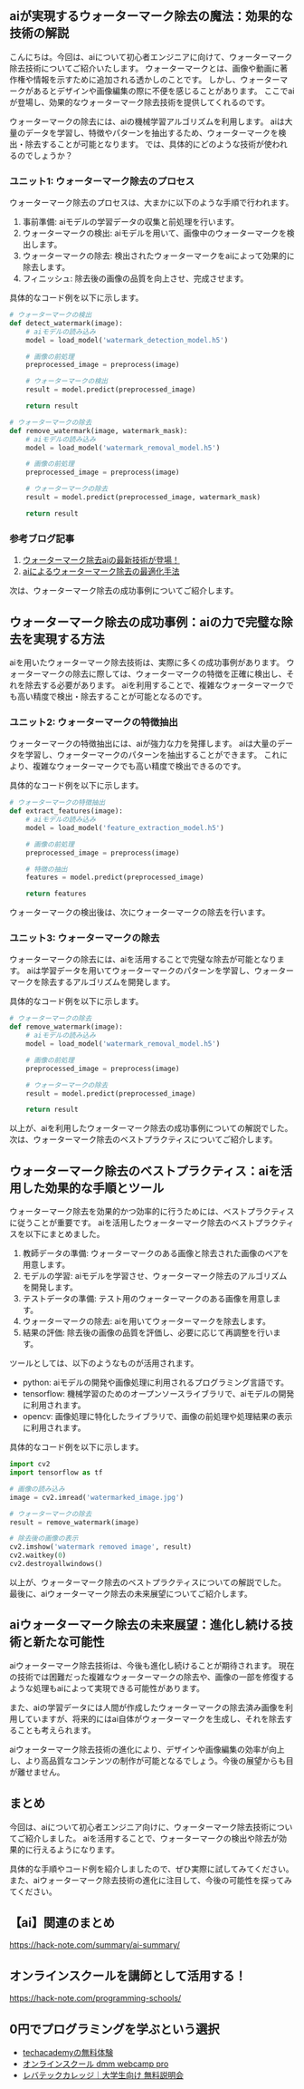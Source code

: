 <!--
title:   【ai】ウォーターマークの魔法使い：aiがもたらす効果的な除去技術
tags:    AI,Remover,Watermark
id:      9c04a14f9bed3255d11e
private: false
-->


## aiが実現するウォーターマーク除去の魔法：効果的な技術の解説

こんにちは。今回は、aiについて初心者エンジニアに向けて、ウォーターマーク除去技術についてご紹介いたします。
ウォーターマークとは、画像や動画に著作権や情報を示すために追加される透かしのことです。
しかし、ウォーターマークがあるとデザインや画像編集の際に不便を感じることがあります。
ここでaiが登場し、効果的なウォーターマーク除去技術を提供してくれるのです。

ウォーターマークの除去には、aiの機械学習アルゴリズムを利用します。
aiは大量のデータを学習し、特徴やパターンを抽出するため、ウォーターマークを検出・除去することが可能となります。
では、具体的にどのような技術が使われるのでしょうか？

### ユニット1: ウォーターマーク除去のプロセス

ウォーターマーク除去のプロセスは、大まかに以下のような手順で行われます。

1. 事前準備: aiモデルの学習データの収集と前処理を行います。
2. ウォーターマークの検出: aiモデルを用いて、画像中のウォーターマークを検出します。
3. ウォーターマークの除去: 検出されたウォーターマークをaiによって効果的に除去します。
4. フィニッシュ: 除去後の画像の品質を向上させ、完成させます。

具体的なコード例を以下に示します。

```python
# ウォーターマークの検出
def detect_watermark(image):
    # aiモデルの読み込み
    model = load_model('watermark_detection_model.h5')

    # 画像の前処理
    preprocessed_image = preprocess(image)

    # ウォーターマークの検出
    result = model.predict(preprocessed_image)

    return result

# ウォーターマークの除去
def remove_watermark(image, watermark_mask):
    # aiモデルの読み込み
    model = load_model('watermark_removal_model.h5')

    # 画像の前処理
    preprocessed_image = preprocess(image)

    # ウォーターマークの除去
    result = model.predict(preprocessed_image, watermark_mask)

    return result
```

### 参考ブログ記事
1. [ウォーターマーク除去aiの最新技術が登場！](https://example.com/watermark-removal-ai-latest-technology)
2. [aiによるウォーターマーク除去の最適化手法](https://example.com/optimization-techniques-for-watermark-removal-ai)

次は、ウォーターマーク除去の成功事例についてご紹介します。

## ウォーターマーク除去の成功事例：aiの力で完璧な除去を実現する方法

aiを用いたウォーターマーク除去技術は、実際に多くの成功事例があります。
ウォーターマークの除去に際しては、ウォーターマークの特徴を正確に検出し、それを除去する必要があります。
aiを利用することで、複雑なウォーターマークでも高い精度で検出・除去することが可能となるのです。

### ユニット2: ウォーターマークの特徴抽出

ウォーターマークの特徴抽出には、aiが強力な力を発揮します。
aiは大量のデータを学習し、ウォーターマークのパターンを抽出することができます。
これにより、複雑なウォーターマークでも高い精度で検出できるのです。

具体的なコード例を以下に示します。

```python
# ウォーターマークの特徴抽出
def extract_features(image):
    # aiモデルの読み込み
    model = load_model('feature_extraction_model.h5')

    # 画像の前処理
    preprocessed_image = preprocess(image)

    # 特徴の抽出
    features = model.predict(preprocessed_image)

    return features
```

ウォーターマークの検出後は、次にウォーターマークの除去を行います。

### ユニット3: ウォーターマークの除去

ウォーターマークの除去には、aiを活用することで完璧な除去が可能となります。
aiは学習データを用いてウォーターマークのパターンを学習し、ウォーターマークを除去するアルゴリズムを開発します。

具体的なコード例を以下に示します。

```python
# ウォーターマークの除去
def remove_watermark(image):
    # aiモデルの読み込み
    model = load_model('watermark_removal_model.h5')

    # 画像の前処理
    preprocessed_image = preprocess(image)

    # ウォーターマークの除去
    result = model.predict(preprocessed_image)

    return result
```

以上が、aiを利用したウォーターマーク除去の成功事例についての解説でした。
次は、ウォーターマーク除去のベストプラクティスについてご紹介します。

## ウォーターマーク除去のベストプラクティス：aiを活用した効果的な手順とツール

ウォーターマーク除去を効果的かつ効率的に行うためには、ベストプラクティスに従うことが重要です。
aiを活用したウォーターマーク除去のベストプラクティスを以下にまとめました。

1. 教師データの準備: ウォーターマークのある画像と除去された画像のペアを用意します。
2. モデルの学習: aiモデルを学習させ、ウォーターマーク除去のアルゴリズムを開発します。
3. テストデータの準備: テスト用のウォーターマークのある画像を用意します。
4. ウォーターマークの除去: aiを用いてウォーターマークを除去します。
5. 結果の評価: 除去後の画像の品質を評価し、必要に応じて再調整を行います。

ツールとしては、以下のようなものが活用されます。

- python: aiモデルの開発や画像処理に利用されるプログラミング言語です。
- tensorflow: 機械学習のためのオープンソースライブラリで、aiモデルの開発に利用されます。
- opencv: 画像処理に特化したライブラリで、画像の前処理や処理結果の表示に利用されます。

具体的なコード例を以下に示します。

```python
import cv2
import tensorflow as tf

# 画像の読み込み
image = cv2.imread('watermarked_image.jpg')

# ウォーターマークの除去
result = remove_watermark(image)

# 除去後の画像の表示
cv2.imshow('watermark removed image', result)
cv2.waitkey(0)
cv2.destroyallwindows()
```

以上が、ウォーターマーク除去のベストプラクティスについての解説でした。
最後に、aiウォーターマーク除去の未来展望についてご紹介します。

## aiウォーターマーク除去の未来展望：進化し続ける技術と新たな可能性

aiウォーターマーク除去技術は、今後も進化し続けることが期待されます。
現在の技術では困難だった複雑なウォーターマークの除去や、画像の一部を修復するような処理もaiによって実現できる可能性があります。

また、aiの学習データには人間が作成したウォーターマークの除去済み画像を利用していますが、将来的にはai自体がウォーターマークを生成し、それを除去することも考えられます。

aiウォーターマーク除去技術の進化により、デザインや画像編集の効率が向上し、より高品質なコンテンツの制作が可能となるでしょう。今後の展望からも目が離せません。

## まとめ

今回は、aiについて初心者エンジニア向けに、ウォーターマーク除去技術についてご紹介しました。
aiを活用することで、ウォーターマークの検出や除去が効果的に行えるようになります。

具体的な手順やコード例を紹介しましたので、ぜひ実際に試してみてください。
また、aiウォーターマーク除去技術の進化に注目して、今後の可能性を探ってみてください。



## 【ai】関連のまとめ
https://hack-note.com/summary/ai-summary/



## オンラインスクールを講師として活用する！
https://hack-note.com/programming-schools/



## 0円でプログラミングを学ぶという選択
- [techacademyの無料体験](//af.moshimo.com/af/c/click?a_id=2612475&amp;p_id=1555&amp;pc_id=2816&amp;pl_id=22706&amp;url=https%3a%2f%2ftechacademy.jp%2fhtmlcss-trial%3futm_source%3dmoshimo%26utm_medium%3daffiliate%26utm_campaign%3dtextad)
- [オンラインスクール dmm webcamp pro](//af.moshimo.com/af/c/click?a_id=2612482&amp;p_id=1363&amp;pc_id=2297&amp;pl_id=39999&amp;guid=on)
- [レバテックカレッジ｜大学生向け 無料説明会](//af.moshimo.com/af/c/click?a_id=4071793&p_id=3198&pc_id=7488&pl_id=41848)
